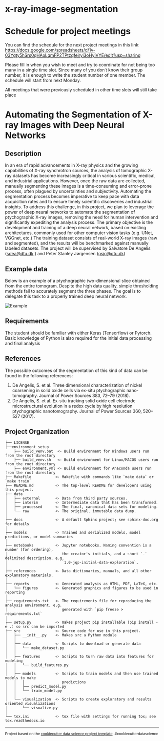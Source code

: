 x-ray-image-segmentation
==============================
# Schedule for project meetings 
You can find the schedule for the next project meetings in this link:
https://docs.google.com/spreadsheets/d/1v-03Ygty5hSrs0qHAoLqmFP2TPtzqfeiryi3oHyiVYE/edit?usp=sharing

Please fill in when you wish to meet and try to coordinate for not being too many in a single time slot. Since many of you don’t know their group number, it is enough to write the student number of one member. The schedule will start from next Monday. 

All meetings that were previously scheduled in other time slots will still take place

# Automating the Segmentation of X-ray Images with Deep Neural Networks

## Description 

In an era of rapid advancements in X-ray physics and the growing capabilities of X-ray synchrotron sources, the analysis of tomographic X-ray datasets has become increasingly critical in various scientific, medical, and industrial applications. However, once the raw data are collected, manually segmenting these images is a time-consuming and error-prone process, often plagued by uncertainties and subjectivity. Automating the segmentation process becomes imperative to keep pace with data acquisition rates and to ensure timely scientific discoveries and industrial insights. To address this challenge, in this project, we plan to leverage the power of deep neural networks to automate the segmentation of ptychographic X-ray images, removing the need for human intervention and significantly expediting the analysis process.
The primary objective is the development and training of a deep neural network, based on existing architectures, commonly used for other computer vision tasks (e.g. UNet, VGGnet, etc.) The training dataset consists of real-world X-ray images (raw and segmented), and the results will be benchmarked against manually labeled datasets.  The project will be supervised by Salvatore De Angelis (sdea@dtu.dk ) and Peter Stanley Jørgensen (psjq@dtu.dk)

## Example data 
Below is an example of a ptychographic two-dimensional slice obtained from the entire tomogram. Despite the high data quality, simple thresholding methods fail to accurately segment the three phases. The goal is to delegate this task to a properly trained deep neural network. 

![Example](example.png)

## Requirements 
The student should be familiar with either Keras (Tensorflow) or Pytorch. Basic knowledge of Python is also required for the initial data processing and final analysis

## References 
The possible outcomes of the segmentation of this kind of data can be found in the following references:

1. De Angelis, S. et al. Three dimensional characterization of nickel coarsening in solid oxide cells via ex-situ ptychographic nano-tomography. Journal of Power Sources 383, 72–79 (2018).
2. De Angelis, S. et al. Ex-situ tracking solid oxide cell electrode microstructural evolution in a redox cycle by high resolution ptychographic nanotomography. Journal of Power Sources 360, 520–527 (2017).

Project Organization
------------

    ├── LICENSE
    ├──environment_setup 
        ├── build_venv.bat  <- Build environment for Windows users run from the root directory
        ├── build_venv.sh   <- Build environment for Linux/MACOS users run from the root directory
        ├── environment.yml <- Build environment for Anaconda users run from the root directory
    ├── Makefile           <- Makefile with commands like `make data` or `make train`
    ├── README.md          <- The top-level README for developers using this project.
    ├── data
    │   ├── external       <- Data from third party sources.
    │   ├── interim        <- Intermediate data that has been transformed.
    │   ├── processed      <- The final, canonical data sets for modeling.
    │   └── raw            <- The original, immutable data dump.
    │
    ├── docs               <- A default Sphinx project; see sphinx-doc.org for details
    │
    ├── models             <- Trained and serialized models, model predictions, or model summaries
    │
    ├── notebooks          <- Jupyter notebooks. Naming convention is a number (for ordering),
    │                         the creator's initials, and a short `-` delimited description, e.g.
    │                         `1.0-jqp-initial-data-exploration`.
    │
    ├── references         <- Data dictionaries, manuals, and all other explanatory materials.
    │
    ├── reports            <- Generated analysis as HTML, PDF, LaTeX, etc.
    │   └── figures        <- Generated graphics and figures to be used in reporting
    │
    ├── requirements.txt   <- The requirements file for reproducing the analysis environment, e.g.
    │                         generated with `pip freeze > requirements.txt`
    │
    ├── setup.py           <- makes project pip installable (pip install -e .) so src can be imported
    ├── src                <- Source code for use in this project.
    │   ├── __init__.py    <- Makes src a Python module
    │   │
    │   ├── data           <- Scripts to download or generate data
    │   │   └── make_dataset.py
    │   │
    │   ├── features       <- Scripts to turn raw data into features for modeling
    │   │   └── build_features.py
    │   │
    │   ├── models         <- Scripts to train models and then use trained models to make
    │   │   │                 predictions
    │   │   ├── predict_model.py
    │   │   └── train_model.py
    │   │
    │   └── visualization  <- Scripts to create exploratory and results oriented visualizations
    │       └── visualize.py
    │
    └── tox.ini            <- tox file with settings for running tox; see tox.readthedocs.io


--------

<p><small>Project based on the <a target="_blank" href="https://drivendata.github.io/cookiecutter-data-science/">cookiecutter data science project template</a>. #cookiecutterdatascience</small></p>
